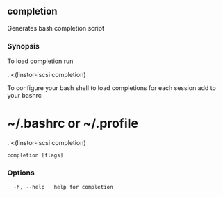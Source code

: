 ## completion

Generates bash completion script

### Synopsis

To load completion run

. <(linstor-iscsi completion)

To configure your bash shell to load completions for each session add to your bashrc

# ~/.bashrc or ~/.profile
. <(linstor-iscsi completion)

```
completion [flags]
```

### Options

```
  -h, --help   help for completion
```


